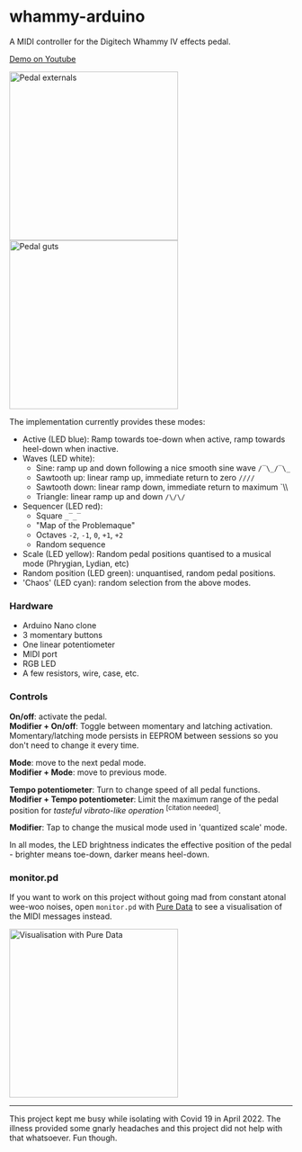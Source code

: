 # whammy-arduino

A MIDI controller for the Digitech Whammy IV effects pedal.

[Demo on Youtube](https://www.youtube.com/watch?v=WNatA7jqHCU "Nauseating audio demo")

<span>
  <img src="https://user-images.githubusercontent.com/12682046/166830486-349c0bfd-688f-4219-9405-855be94ce52e.jpg" width="300" alt="Pedal externals" />
  <img src="https://user-images.githubusercontent.com/12682046/166830256-3dd194d0-3b77-40a5-a1a9-1d1ff3e3b783.jpg" width="300" alt="Pedal guts"/>
</span>


The implementation currently provides these modes:
- Active (LED blue): Ramp towards toe-down when active, ramp towards heel-down when inactive.
- Waves (LED white):
  - Sine: ramp up and down following a nice smooth sine wave `/‾\_/‾\_`
  - Sawtooth up: linear ramp up, immediate return to zero `//// `
  - Sawtooth down: linear ramp down, immediate return to maximum `\\\\ 
  - Triangle: linear ramp up and down `/\/\/`
- Sequencer (LED red):
  - Square `_‾_‾`
  - "Map of the Problemaque"
  - Octaves `-2`, `-1`, `0`, `+1`, `+2`
  - Random sequence
- Scale (LED yellow): Random pedal positions quantised to a musical mode (Phrygian, Lydian, etc)
- Random position (LED green): unquantised, random pedal positions.
- 'Chaos' (LED cyan): random selection from the above modes.

### Hardware

- Arduino Nano clone
- 3 momentary buttons
- One linear potentiometer
- MIDI port
- RGB LED
- A few resistors, wire, case, etc.

### Controls

**On/off**: activate the pedal.  
**Modifier + On/off**: Toggle between momentary and latching activation. Momentary/latching mode persists in EEPROM between sessions so you don't need to change it every time.

**Mode**: move to the next pedal mode.  
**Modifier + Mode**: move to previous mode.

**Tempo potentiometer**: Turn to change speed of all pedal functions.  
**Modifier + Tempo potentiometer**: Limit the maximum range of the pedal position for _tasteful vibrato-like operation_ <sup>\[citation needed\]</sup>.

**Modifier**: Tap to change the musical mode used in 'quantized scale' mode.

In all modes, the LED brightness indicates the effective position of the pedal - brighter means toe-down, darker means heel-down.

### monitor.pd

If you want to work on this project without going mad from constant
atonal wee-woo noises, open `monitor.pd` with
[Pure Data](https://puredata.info/) to see a visualisation of the
MIDI messages instead.

<img src="https://user-images.githubusercontent.com/12682046/164093582-a64960d4-7681-49a6-aa1f-fbc980e40858.png" width="300" alt="Visualisation with Pure Data" />

---

This project kept me busy while isolating with Covid 19 in April 2022. The illness provided some gnarly headaches and this project did not help with that whatsoever. Fun though.
